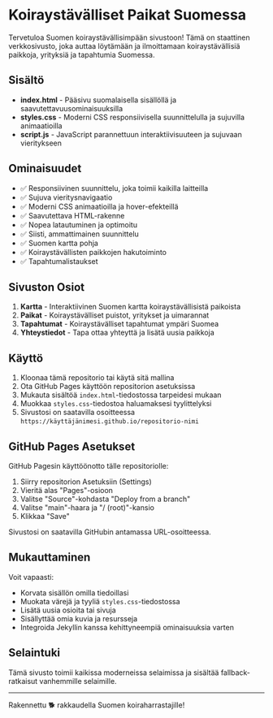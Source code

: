# Koiraystävälliset Paikat Suomessa

Tervetuloa Suomen koiraystävällisimpään sivustoon! Tämä on staattinen verkkosivusto, joka auttaa löytämään ja ilmoittamaan koiraystävällisiä paikkoja, yrityksiä ja tapahtumia Suomessa.

## Sisältö

- **index.html** - Pääsivu suomalaisella sisällöllä ja saavutettavuusominaisuuksilla
- **styles.css** - Moderni CSS responsiivisella suunnittelulla ja sujuvilla animaatioilla  
- **script.js** - JavaScript parannettuun interaktiivisuuteen ja sujuvaan vieritykseen

## Ominaisuudet

- ✅ Responsiivinen suunnittelu, joka toimii kaikilla laitteilla
- ✅ Sujuva vieritysnavigaatio
- ✅ Moderni CSS animaatioilla ja hover-efekteillä
- ✅ Saavutettava HTML-rakenne
- ✅ Nopea latautuminen ja optimoitu
- ✅ Siisti, ammattimainen suunnittelu
- ✅ Suomen kartta pohja
- ✅ Koiraystävällisten paikkojen hakutoiminto
- ✅ Tapahtumalistaukset

## Sivuston Osiot

1. **Kartta** - Interaktiivinen Suomen kartta koiraystävällisistä paikoista
2. **Paikat** - Koiraystävälliset puistot, yritykset ja uimarannat
3. **Tapahtumat** - Koiraystävälliset tapahtumat ympäri Suomea
4. **Yhteystiedot** - Tapa ottaa yhteyttä ja lisätä uusia paikkoja

## Käyttö

1. Kloonaa tämä repositorio tai käytä sitä mallina
2. Ota GitHub Pages käyttöön repositorion asetuksissa
3. Mukauta sisältöä `index.html`-tiedostossa tarpeidesi mukaan
4. Muokkaa `styles.css`-tiedostoa haluamaksesi tyylittelyksi
5. Sivustosi on saatavilla osoitteessa `https://käyttäjänimesi.github.io/repositorio-nimi`

## GitHub Pages Asetukset

GitHub Pagesin käyttöönotto tälle repositoriolle:

1. Siirry repositorion Asetuksiin (Settings)
2. Vieritä alas "Pages"-osioon
3. Valitse "Source"-kohdasta "Deploy from a branch"
4. Valitse "main"-haara ja "/ (root)"-kansio
5. Klikkaa "Save"

Sivustosi on saatavilla GitHubin antamassa URL-osoitteessa.

## Mukauttaminen

Voit vapaasti:
- Korvata sisällön omilla tiedoillasi
- Muokata värejä ja tyyliä `styles.css`-tiedostossa
- Lisätä uusia osioita tai sivuja
- Sisällyttää omia kuvia ja resursseja
- Integroida Jekyllin kanssa kehittyneempiä ominaisuuksia varten

## Selaintuki

Tämä sivusto toimii kaikissa moderneissa selaimissa ja sisältää fallback-ratkaisut vanhemmille selaimille.

---

Rakennettu 🐕 rakkaudella Suomen koiraharrastajille!